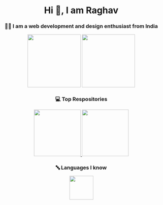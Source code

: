 <h1 align = 'center'>Hi 👋, I am Raghav</h1>
<h3 align = 'center'>🧑‍💻 I am a web development and design enthusiast from India</h3>

<div align = 'center'>
<img src ="https://github-readme-stats.vercel.app/api?username=raghavsrvt&show_icons=true&theme=tokyonight&hide_border=true" height = "167px">
<img src = "https://github-readme-stats.vercel.app/api/top-langs/?username=raghavsrvt&layout=compact&theme=tokyonight&hide_border=true" height = "167px">
</div>

<div align = 'center'>
<h3>💻️ Top Respositories</h3>
<a href='https://github.com/raghavsrvt/EasyPolls' target="_blank"> 
<img src = "https://github-readme-stats.vercel.app/api/pin/?username=raghavsrvt&repo=EasyPolls&theme=tokyonight&hide_border=true" height = "147px">
</a>
<a href='https://github.com/raghavsrvt/students_lounge' target="_blank"> 
<img src = "https://github-readme-stats.vercel.app/api/pin/?username=raghavsrvt&repo=students_lounge&theme=tokyonight&hide_border=true" height = "147px">
</a>
</div>

<div align = 'center'>
<h3>🔤 Languages I know</h3>
<img src = 'https://skillicons.dev/icons?i=python,js,html,css' height = '75px'>
</div>

